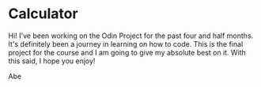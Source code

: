 # Calculator

Hi! I've been working on the Odin Project for the past four and half months. It's definitely been a journey in learning on how to code. This is the final project for the course and I am going to give my absolute best on it. With this said, I hope you enjoy!

Abe
